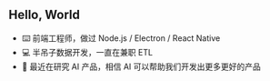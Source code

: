 Hello, World
---
- ⌨️ 前端工程师，做过 Node.js / Electron / React Native
- 💻 半吊子数据开发，一直在兼职 ETL
- 🚀 最近在研究 AI 产品，相信 AI 可以帮助我们开发出更多更好的产品
